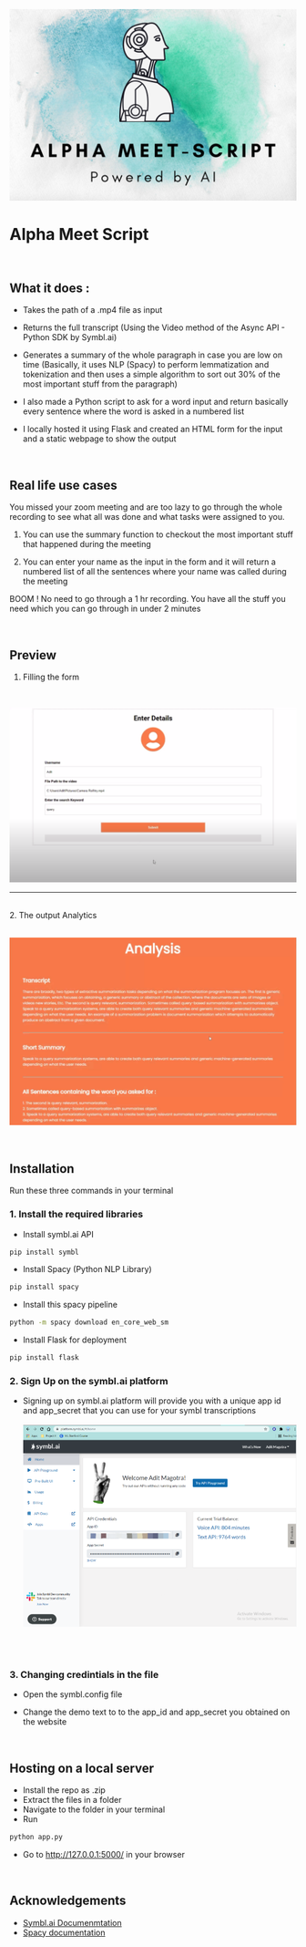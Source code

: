 ![Logo](https://github.com/AlphaLaser/Alpha-MeetScript/blob/26f4d54d6ba5e19f67ab09ac54b081223f45d25f/Images/Alpha%20ed%20assist.png)


# Alpha Meet Script

<br/>

## What it does :

- Takes the path of a .mp4 file as input

- Returns the full transcript (Using the Video method of the Async API - Python SDK by Symbl.ai)

- Generates a summary of the whole paragraph in case you are low on time (Basically, it uses NLP (Spacy) to perform lemmatization and tokenization and then uses a simple algorithm to sort out 30% of the most important stuff from the paragraph)

- I also made a Python script to ask for a word input and return basically every sentence where the word is asked in a numbered list

- I locally hosted it using Flask and created an HTML form for the input and a static webpage to show the output

<br/>

## Real life use cases

You missed your zoom meeting and are too lazy to go through the whole recording to see what all was done and what tasks were assigned to you.

1. You can use the summary function to checkout the most important stuff that happened during the meeting

2. You can enter your name as the input in the form and it will return a numbered list of all the sentences where your name was called during the meeting

BOOM ! No need to go through a 1 hr recording. You have all the stuff you need which you can go through in under 2 minutes

<br/>

## Preview

1. Filling the form 
<br/>

![Logo](https://github.com/AlphaLaser/Alpha-MeetScript/blob/26f4d54d6ba5e19f67ab09ac54b081223f45d25f/Images/preview_form.PNG)
<br/>
<hr/>
<br/>
2. The output Analytics
<br/><br/>

![Logo](https://github.com/AlphaLaser/Alpha-MeetScript/blob/26f4d54d6ba5e19f67ab09ac54b081223f45d25f/Images/preview_output.PNG)

<br/>

## Installation

Run these three commands in your terminal

### 1. Install the required libraries 

- Install symbl.ai API

```bash
pip install symbl
```

- Install Spacy (Python NLP Library)

```bash
pip install spacy
```

- Install this spacy pipeline

```bash
python -m spacy download en_core_web_sm
```

- Install Flask for deployment

```bash
pip install flask
```

### 2. Sign Up on the symbl.ai platform

- Signing up on symbl.ai platform will provide you with a unique app id and app_secret that you can use for your symbl transcriptions
<br/><br/>
![Logo](https://github.com/AlphaLaser/Alpha-MeetScript/blob/26f4d54d6ba5e19f67ab09ac54b081223f45d25f/Images/preview_symbl.png)

<br/><br/>


### 3. Changing credintials in the file

- Open the symbl.config file

- Change the demo text to to the app_id and app_secret you obtained on the website

<br/>

## Hosting on a local server 

- Install the repo as .zip
- Extract the files in a folder
- Navigate to the folder in your terminal
- Run

```bash
python app.py
```

- Go to http://127.0.0.1:5000/ in your browser

<br/>

## Acknowledgements

 - [Symbl.ai Documenmtation](https://docs.symbl.ai/docs/?_ga=2.94379868.1912898433.1627359827-1705200869.1626662338)
 - [Spacy documentation](https://spacy.io/usage/spacy-101/)

  
